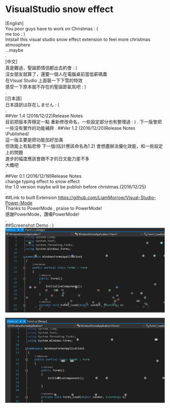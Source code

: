 # VisualStudio snow effect
[English]   
You poor guys have to work on Christmas : (   
me too : )   
Intstall this visual studio snow effect extension to feel more christmas atmosphere    
...maybe   
.   
[中文]   
真是難過，聖誕節情侶都出去約會 : (   
沒女朋友就算了，還要一個人在電腦桌前當低薪碼農   
在Visual Studio 上面裝一下下雪的特效   
感受一下原本就不存在的聖誕節氣氛吧 : )   
.   
[日本語]    
日本語訳は存在しません : (   
.   
##Ver 1.4 (2016/12/22)Release Notes   
目前把版本弄穩定一點
重新修改命名，一些設定部分也有整理過 : )
.
下一版會把一些沒有實作的功能補齊
.
##Ver 1.2 (2016/12/20)Release Notes   
\Published/   
這一版主要是把功能加好加滿  
但效能上有點悲慘
下一版(估計應該命名為1.2) 會想盡辦法優化效能，和一些設定上的問題   
進步的幅度應該會跟不才的日文能力差不多   
大概吧   
.   
##Ver 0.1 (2016/12/19)Release Notes   
change typing effect to snow effect   
the 1.0 version maybe will be publish before christmas.(2016/12/25)   
.   
##Link to built Extension
https://github.com/LiamMorrow/Visual-Studio-Power-Mode   
Thanks to PowerMode , praise to PowerMode!   
感謝PowerMode，讚嘆PowerMode!   
.   
##Screenshot
Demo : )  
![alt text](https://raw.githubusercontent.com/andy840119/VisualStudioSnowEffect/master/VisualStudioSnowEffect/Effect001.gif "Screenshot")

![alt text](https://raw.githubusercontent.com/andy840119/VisualStudioSnowEffect/master/VisualStudioSnowEffect/Effect002.gif "Screenshot")
